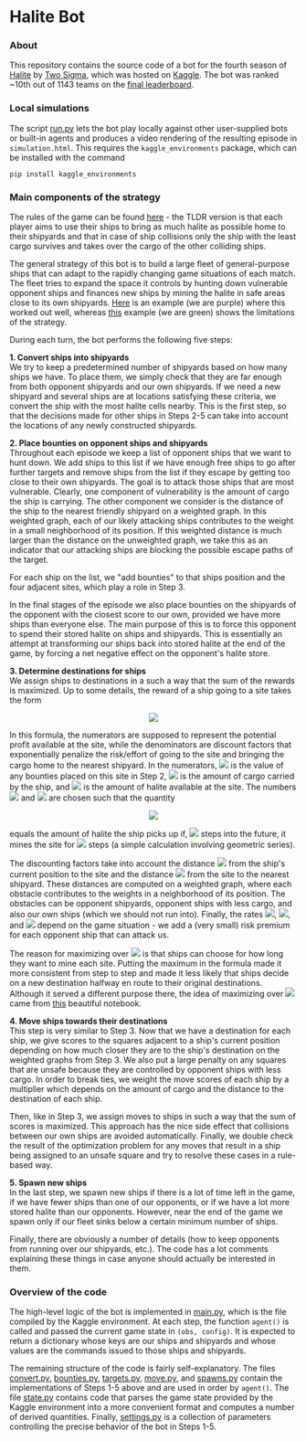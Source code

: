 # Halite Bot

### About
This repository contains the source code of a bot for the fourth season of [Halite](https://halite.io/) by [Two Sigma](https://www.twosigma.com/), which was hosted on [Kaggle](https://www.kaggle.com/c/halite). The bot was ranked ~10th out of 1143 teams on the [final leaderboard](https://www.kaggle.com/c/halite/leaderboard).


### Local simulations
The script [run.py](run.py) lets the bot play locally against other user-supplied bots or built-in agents and produces a video rendering of the resulting episode in `simulation.html`. This requires the `kaggle_environments` package, which can be installed with the command
```
pip install kaggle_environments
```


### Main components of the strategy
The rules of the game can be found [here](https://www.kaggle.com/c/halite/overview/halite-rules) - the TLDR version is that each player aims to use their ships to bring as much halite as possible home to their shipyards and that in case of ship collisions only the ship with the least cargo survives and takes over the cargo of the other colliding ships.

The general strategy of this bot is to build a large fleet of general-purpose ships that can adapt to the rapidly changing game situations of each match. The fleet tries to expand the space it controls by hunting down vulnerable opponent ships and finances new ships by mining the halite in safe areas close to its own shipyards. [Here](https://www.kaggle.com/c/halite/leaderboard?dialog=episodes-episode-3356885) is an example (we are purple) where this worked out well, whereas [this](https://www.kaggle.com/c/halite/leaderboard?dialog=episodes-episode-3244734) example (we are green) shows the limitations of the strategy.

During each turn, the bot performs the following five steps:

**1. Convert ships into shipyards** <br>
We try to keep a predetermined number of shipyards based on how many ships we have. To place them, we simply check that they are far enough from both opponent shipyards and our own shipyards. If we need a new shipyard and several ships are at locations satisfying these criteria, we convert the ship with the most halite cells nearby. This is the first step, so that the decisions made for other ships in Steps 2-5 can take into account the locations of any newly constructed shipyards.

**2. Place bounties on opponent ships and shipyards** <br>
Throughout each episode we keep a list of opponent ships that we want to hunt down. We add ships to this list if we have enough free ships to go after further targets and remove ships from the list if they escape by getting too close to their own shipyards. The goal is to attack those ships that are most vulnerable. Clearly, one component of vulnerability is the amount of cargo the ship is carrying. The other component we consider is the distance of the ship to the nearest friendly shipyard on a weighted graph. In this weighted graph, each of our likely attacking ships contributes to the weight in a small neighborhood of its position. If this weighted distance is much larger than the distance on the unweighted graph, we take this as an indicator that our attacking ships are blocking the possible escape paths of the target.

For each ship on the list, we "add bounties" to that ships position and the four adjacent sites, which play a role in Step 3.

In the final stages of the episode we also place bounties on the shipyards of the opponent with the closest score to our own, provided we have more ships than everyone else. The main purpose of this is to force this opponent to spend their stored halite on ships and shipyards. This is essentially an attempt at transforming our ships back into stored halite at the end of the game, by forcing a net negative effect on the opponent's halite store.

**3. Determine destinations for ships** <br>
We assign ships to destinations in a such a way that the sum of the rewards is maximized. Up to some details, the reward of a ship going to a site takes the form

<p align="center">
<img src="https://render.githubusercontent.com/render/math?math=\large \displaystyle R = \frac{B}{(1 %2B r_H)^{d_S}} %2B \max_{m=1,2,\dots} \frac{C %2B \alpha \, (1-\beta^m) H}{(1 %2B r_S)^{d_S} \, (1 %2B r_Y)^{d_Y %2B m}}.">
</p>

In this formula, the numerators are supposed to represent the potential profit available at the site, while the denominators are discount factors that exponentially penalize the risk/effort of going to the site and bringing the cargo home to the nearest shipyard. In the numerators, <img src="https://render.githubusercontent.com/render/math?math=B"> is the value of any bounties placed on this site in Step 2, <img src="https://render.githubusercontent.com/render/math?math=C"> is the amount of cargo carried by the ship, and  <img src="https://render.githubusercontent.com/render/math?math=H"> is the amount of halite available at the site. The numbers <img src="https://render.githubusercontent.com/render/math?math=\alpha"> and <img src="https://render.githubusercontent.com/render/math?math=\beta"> are chosen such that the quantity

<p align="center">
<img src="https://render.githubusercontent.com/render/math?math=\large \displaystyle \alpha \, (1-\beta^m) H">
</p>

equals the amount of halite the ship picks up if, <img src="https://render.githubusercontent.com/render/math?math=d_S"> steps into the future, it mines the site for <img src="https://render.githubusercontent.com/render/math?math=m"> steps (a simple calculation involving geometric series).

The discounting factors take into account the distance <img src="https://render.githubusercontent.com/render/math?math=d_S"> from the ship's current position to the site and the distance <img src="https://render.githubusercontent.com/render/math?math=d_Y"> from the site to the nearest shipyard. These distances are computed on a weighted graph, where each obstacle contributes to the weights in a neighborhood of its position. The obstacles can be opponent shipyards, opponent ships with less cargo, and also our own ships (which we should not run into). Finally, the rates <img src="https://render.githubusercontent.com/render/math?math=r_S">, <img src="https://render.githubusercontent.com/render/math?math=r_Y">, and <img src="https://render.githubusercontent.com/render/math?math=r_H">  depend on the game situation - we add a (very small) risk premium for each opponent ship that can attack us.

The reason for maximizing over <img src="https://render.githubusercontent.com/render/math?math=m"> is that ships can choose for how long they want to mine each site. Putting the maximum in the formula made it more consistent from step to step and made it less likely that ships decide on a new destination halfway en route to their original destinations. Although it served a different purpose there, the idea of maximizing over <img src="https://render.githubusercontent.com/render/math?math=m"> came from [this](https://www.kaggle.com/solverworld/optimal-mining) beautiful notebook.


**4. Move ships towards their destinations** <br>
This step is very similar to Step 3. Now that we have a destination for each ship, we give scores to the squares adjacent to a ship's current position depending on how much closer they are to the ship's destination on the weighted graphs from Step 3. We also put a large penalty on any squares that are unsafe because they are controlled by opponent ships with less cargo. In order to break ties, we weight the move scores of each ship by a multiplier which depends on the amount of cargo and the distance to the destination of each ship.

Then, like in Step 3, we assign moves to ships in such a way that the sum of scores is maximized. This approach has the nice side effect that collisions between our own ships are avoided automatically. Finally, we double check the result of the optimization problem for any moves that result in a ship being assigned to an unsafe square and try to resolve these cases in a rule-based way.

**5. Spawn new ships** <br>
In the last step, we spawn new ships if there is a lot of time left in the game, if we have fewer ships than one of our opponents, or if we have a lot more stored halite than our opponents. However, near the end of the game we spawn only if our fleet sinks below a certain minimum number of ships.

Finally, there are obviously a number of details (how to keep opponents from running over our shipyards, etc.). The code has a lot comments explaining these things in case anyone should actually be interested in them.


### Overview of the code
The high-level logic of the bot is implemented in [main.py](src/main.py), which is the file compiled by the Kaggle environment. At each step, the function `agent()` is called and passed the current game state in `(obs, config)`. It is expected to return a dictionary whose keys are our ships and shipyards and whose values are the commands issued to those ships and shipyards.

The remaining structure of the code is fairly self-explanatory. The files [convert.py](src/convert.py), [bounties.py](src/bounties.py), [targets.py](src/targets.py), [move.py](src/move.py), and [spawns.py](src/spawns.py) contain the implementations of Steps 1-5 above and are used in order by `agent()`. The file [state.py](src/state.py) contains code that parses the game state provided by the Kaggle environment into a more convenient format and computes a number of derived quantities. Finally, [settings.py](src/settings.py) is a collection of parameters controlling the precise behavior of the bot in Steps 1-5.
